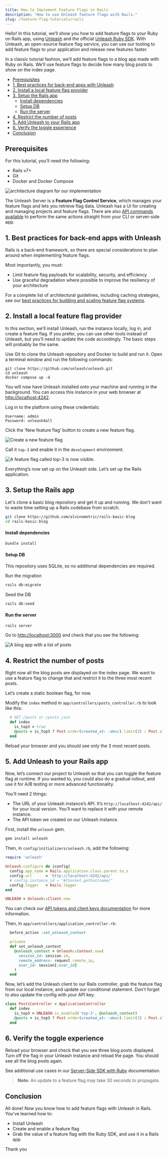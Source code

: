```yaml
---
title: How to Implement Feature Flags in Rails
description: "How to use Unleash feature flags with Rails."
slug: /feature-flag-tutorials/rails
---
```


Hello! In this tutorial, we’ll show you how to add feature flags to your Ruby on Rails app, using [Unleash](https://www.getunleash.io/) and the official [Unleash Ruby SDK](https://docs.getunleash.io/reference/sdks/ruby). With Unleash, an open-source feature flag service, you can use our tooling to add feature flags to your application and release new features faster.

In a classic tutorial fashion, we’ll add feature flags to a blog app made with Ruby on Rails. We’ll use feature flags to decide how many blog posts to show on the index page.

- [Prerequisites](#prerequisites)
- [1. Best practices for back-end apps with Unleash](#1-best-practices-for-back-end-apps-with-unleash)
- [2. Install a local feature flag provider](#2-install-a-local-feature-flag-provider)
- [3. Setup the Rails app](#3-setup-the-rails-app)
    - [Install dependencies](#install-dependencies)
    - [Setup DB](#setup-db)
    - [Run the server](#run-the-server)
- [4. Restrict the number of posts](#4-restrict-the-number-of-posts)
- [5. Add Unleash to your Rails app](#5-add-unleash-to-your-rails-app)
- [6. Verify the toggle experience](#6-verify-the-toggle-experience)
- [Conclusion](#conclusion)

## Prerequisites

For this tutorial, you’ll need the following:

-   Rails v7+
-   Git
-   Docker and Docker Compose

![architecture diagram for our implementation](./diagram.png)

The Unleash Server is a **Feature Flag Control Service**, which manages your feature flags and lets you retrieve flag data. Unleash has a UI for creating and managing projects and feature flags. There are also [API commands available](https://docs.getunleash.io/reference/api/unleash) to perform the same actions straight from your CLI or server-side app.

## 1. Best practices for back-end apps with Unleash

Rails is a back-end framework, so there are special considerations to plan around when implementing feature flags.

Most importantly, you must:

-   Limit feature flag payloads for scalability, security, and efficiency
-   Use graceful degradation where possible to improve the resiliency of your architecture

For a complete list of architectural guidelines, including caching strategies, see our [best practices for building and scaling feature flag systems](https://docs.getunleash.io/topics/feature-flags/feature-flag-best-practices).

## 2. Install a local feature flag provider

In this section, we’ll install Unleash, run the instance locally, log in, and create a feature flag. If you prefer, you can use other tools instead of Unleash, but you’ll need to update the code accordingly. The basic steps will probably be the same.

Use Git to clone the Unleash repository and Docker to build and run it. Open a terminal window and run the following commands:

```
git clone https://github.com/unleash/unleash.git
cd unleash
docker compose up -d

```

You will now have Unleash installed onto your machine and running in the background. You can access this instance in your web browser at [http://localhost:4242](http://localhost:4242).

Log in to the platform using these credentials:

```
Username: admin
Password: unleash4all
```

Click the ‘New feature flag’ button to create a new feature flag.

![Create a new feature flag](../ruby/new-ff.png)

Call it `top-3` and enable it in the `development` environment.

![A feature flag called `top-3` is now visible.](./enable-ff.png)

Everything’s now set up on the Unleash side. Let’s set up the Rails application.

## 3. Setup the Rails app

Let's clone a basic blog repository and get it up and running. We don't want to waste time setting up a Rails codebase from scratch.

```sh
git clone https://github.com/alvinometric/rails-basic-blog
cd rails-basic-blog
```

#### Install dependencies

```sh
bundle install
```

#### Setup DB

This repository uses SQLite, so no additional dependencies are required.

Run the migration

```sh
rails db:migrate
```

Seed the DB

```sh
rails db:seed
```

#### Run the server

```sh
rails server
```

Go to [http://localhost:3000](http://localhost:3000) and check that you see the following:

![A blog app with a list of posts](./blog-app.png)

## 4. Restrict the number of posts

Right now all the blog posts are displayed on the index page. We want to use a feature flag to change that and restrict it to the three most recent posts.

Let’s create a static boolean flag, for now.

Modify the `index` method in `app/controllers/posts_controller.rb` to look like this:

```ruby
  # GET /posts or /posts.json
  def index
    is_top3 = true
    @posts = is_top3 ? Post.order(created_at: :desc).limit(3) : Post.all
  end

```

Reload your browser and you should see only the 3 most recent posts.

## 5. Add Unleash to your Rails app

Now, let’s connect our project to Unleash so that you can toggle the feature flag at runtime. If you wanted to, you could also do a gradual rollout, and use it for A/B testing or more advanced functionality.

You’ll need 2 things:

-   The URL of your Unleash instance’s API. It’s `http://localhost:4242/api/` for your local version. You’ll want to replace it with your remote instance.
-   The API token we created on our Unleash instance.

First, install the `unleash` gem.

```sh
gem install unleash
```

Then, in `config/initializers/unleash.rb`, add the following:

```ruby
require 'unleash'

Unleash.configure do |config|
  config.app_name = Rails.application.class.parent.to_s
  config.url      = 'http://localhost:4242/api/'
  # config.instance_id = "#{Socket.gethostname}"
  config.logger   = Rails.logger
end

UNLEASH = Unleash::Client.new

```

You can check our [API tokens and client keys documentation](https://docs.getunleash.io/reference/api-tokens-and-client-keys) for more information.

Then, in `app/controllers/application_controller.rb`:

```ruby
  before_action :set_unleash_context

  private
  def set_unleash_context
    @unleash_context = Unleash::Context.new(
      session_id: session.id,
      remote_address: request.remote_ip,
      user_id: session[:user_id]
    )
  end
```

Now, let’s add the Unleash client to our Rails controller, grab the feature flag from our local instance, and update our conditional statement. Don't forget to also update the config with your API key.

```ruby
class PostsController < ApplicationController
  def index
    is_top3 = UNLEASH.is_enabled('top-3', @unleash_context)
    @posts = is_top3 ? Post.order(created_at: :desc).limit(3) : Post.all
  end

```

## 6. Verify the toggle experience

Reload your browser and check that you see three blog posts displayed. Turn off the flag in your Unleash instance and reload the page. You should see all the blog posts again.

See additional use cases in our [Server-Side SDK with Ruby](https://docs.getunleash.io/reference/sdks/ruby) documentation.

> **Note:** An update to a feature flag may take 30 seconds to propagate.

## Conclusion

All done! Now you know how to add feature flags with Unleash in Rails. You’ve learned how to:

-   Install Unleash
-   Create and enable a feature flag
-   Grab the value of a feature flag with the Ruby SDK, and use it in a Rails app

Thank you
